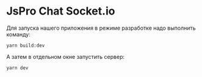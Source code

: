 # JsPro Chat Socket.io

Для запуска нашего приложения в режиме разработке надо выполнить команду:

```shell script
yarn build:dev
```
А затем в отдельном окне запустить сервер:
```shell script
yarn dev
```
